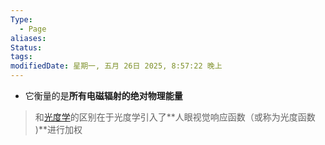 ```yaml
---
Type:
  - Page
aliases: 
Status:
tags: 
modifiedDate: 星期一, 五月 26日 2025, 8:57:22 晚上
---
```

- 它衡量的是**所有电磁辐射的绝对物理能量**

>  和[光度学](光度学.md)的区别在于光度学引入了**人眼视觉响应函数（或称为光度函数 )**进行加权

